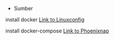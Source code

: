 - Sumber

install docker
[Link to Linuxconfig](https://linuxconfig.org/how-to-install-docker-on-ubuntu-20-04-lts-focal-fossa)

install docker-compose
[Link to Phoenixnap](https://phoenixnap.com/kb/install-docker-compose-on-ubuntu-20-04)